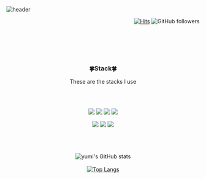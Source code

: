 ![header](https://capsule-render.vercel.app/api?type=slice&color=auto&height=250&section=header&text=Sim%20Yumi&fontSize=70&fontColor=000000&animation=blink&rotate=-5)

<div align="right">
 
[![Hits](https://hits.seeyoufarm.com/api/count/incr/badge.svg?url=https%3A%2F%2Fgithub.com%2FSimyumi&count_bg=%23265602&title_bg=%237CBD78&icon=&icon_color=%23E7E7E7&title=%F0%9F%8E%94hits&edge_flat=false&)](https://hits.seeyoufarm.com) ![GitHub followers](https://img.shields.io/github/followers/Simyumi?style=social)

 </div>
 <br><br>
 <div align="center">
<br>
<br>

<h3 align="center">🍀Stack🍀</h3>   


<p align="center">These are the stacks I use</p>

<br><br>

<p align="center">
<img src="https://img.shields.io/badge/CSS3-1572B6?style=flat-square&logo=CSS3&logoColor=white"/></a>
<img src="https://img.shields.io/badge/HTML5-E34F26?style=flat-square&logo=HTML5&logoColor=white"/></a>
<img src="https://img.shields.io/badge/jQuery-0769AD?style=flat-square&logo=jQuery&logoColor=white"/></a>
<img src="https://img.shields.io/badge/JavaScript-F7DF1E?style=flat-square&logo=JavaScript&logoColor=white"/></a></p>

<p align="center">
<img src="https://img.shields.io/badge/MySQL-4479A1?style=flat-square&logo=MySQL&logoColor=white"/></a>
<img src="https://img.shields.io/badge/Bootstrap-7952B3?style=flat-square&logo=Bootstrap&logoColor=white"/></a>
<img src="https://img.shields.io/badge/Visual Studio Code-007ACC?style=flat-square&logo=Visual Studio Code&logoColor=white"/></a></p>

<br><br><br>
![yumi's GitHub stats](https://github-readme-stats.vercel.app/api?username=Simyumi&show_icons=true&theme=vue)
<br><br>
[![Top Langs](https://github-readme-stats.vercel.app/api/top-langs/?username=willianrod&layout=compact)](https://github.com/anuraghazra/github-readme-stats)

</div>
